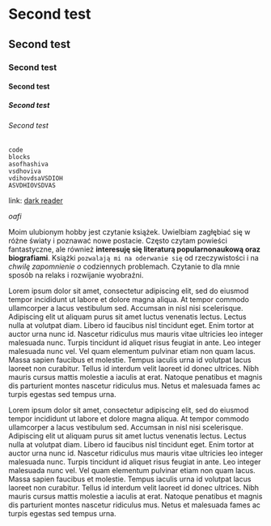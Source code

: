 # Second test
## Second test
### Second test
#### Second test
##### Second test
###### Second test

```
code
blocks
asofhashiva
vsdhoviva
vdihovdsaVSDIOH
ASVDHIOVSDVAS
```

link: [dark reader](https://github.com/darkreader/darkreader) 

*oafi*

Moim ulubionym hobby jest czytanie książek. Uwielbiam zagłębiać się w różne światy i poznawać nowe postacie.
Często czytam powieści fantastyczne, ale również **interesuję się literaturą popularnonaukową oraz biografiami**.
Książki `pozwalają mi na oderwanie się` od rzeczywistości i na *chwilę zapomnienie o* codziennych problemach.
Czytanie to dla mnie sposób na relaks i rozwijanie wyobraźni.

Lorem ipsum dolor sit amet, consectetur adipiscing elit, sed do eiusmod tempor incididunt ut labore et dolore magna aliqua. At tempor commodo ullamcorper a lacus vestibulum sed. Accumsan in nisl nisi scelerisque. Adipiscing elit ut aliquam purus sit amet luctus venenatis lectus. Lectus nulla at volutpat diam. Libero id faucibus nisl tincidunt eget. Enim tortor at auctor urna nunc id. Nascetur ridiculus mus mauris vitae ultricies leo integer malesuada nunc. Turpis tincidunt id aliquet risus feugiat in ante. Leo integer malesuada nunc vel. Vel quam elementum pulvinar etiam non quam lacus. Massa sapien faucibus et molestie. Tempus iaculis urna id volutpat lacus laoreet non curabitur. Tellus id interdum velit laoreet id donec ultrices. Nibh mauris cursus mattis molestie a iaculis at erat. Natoque penatibus et magnis dis parturient montes nascetur ridiculus mus. Netus et malesuada fames ac turpis egestas sed tempus urna.

Lorem ipsum dolor sit amet, consectetur adipiscing elit, sed do eiusmod tempor incididunt ut labore et dolore magna aliqua. At tempor commodo ullamcorper a lacus vestibulum sed. Accumsan in nisl nisi scelerisque. Adipiscing elit ut aliquam purus sit amet luctus venenatis lectus. Lectus nulla at volutpat diam. Libero id faucibus nisl tincidunt eget. Enim tortor at auctor urna nunc id. Nascetur ridiculus mus mauris vitae ultricies leo integer malesuada nunc. Turpis tincidunt id aliquet risus feugiat in ante. Leo integer malesuada nunc vel. Vel quam elementum pulvinar etiam non quam lacus. Massa sapien faucibus et molestie. Tempus iaculis urna id volutpat lacus laoreet non curabitur. Tellus id interdum velit laoreet id donec ultrices. Nibh mauris cursus mattis molestie a iaculis at erat. Natoque penatibus et magnis dis parturient montes nascetur ridiculus mus. Netus et malesuada fames ac turpis egestas sed tempus urna.
